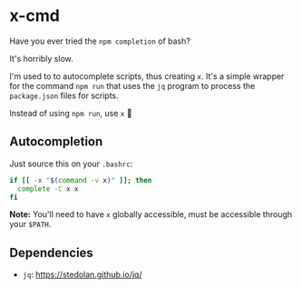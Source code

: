 # x-cmd

Have you ever tried the `npm completion` of bash?

It's horribly slow.

I'm used to <tab> to autocomplete scripts, thus creating `x`.
It's a simple wrapper for the command `npm run` that uses the
`jq` program to process the `package.json` files for scripts.

Instead of using `npm run`, use `x` 🍭

## Autocompletion

Just source this on your `.bashrc`:

```bash
if [[ -x "$(command -v x)" ]]; then
  complete -C x x
fi
```

**Note:** You'll need to have `x` globally accessible, must be
accessible through your `$PATH`.

## Dependencies

* `jq`: <https://stedolan.github.io/jq/>
